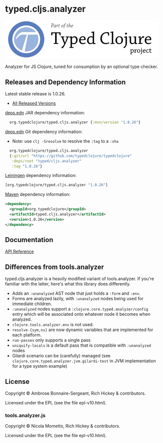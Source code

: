 <!-- DO NOT EDIT! Instead, edit `dev/resources/root-templates/typed/cljs.analyzer/README.md` and run `./script/regen-selmer.sh` -->
# typed.cljs.analyzer

<a href='https://typedclojure.org'><img src='images/part-of-typed-clojure-project.png'></a>

Analyzer for JS Clojure, tuned for consumption by an optional type checker.

## Releases and Dependency Information

Latest stable release is 1.0.26.

* [All Released Versions](https://clojars.org/org.typedclojure/typed.cljs.analyzer)

[deps.edn](https://clojure.org/reference/deps_and_cli) JAR dependency information:

```clj
  org.typedclojure/typed.cljs.analyzer {:mvn/version "1.0.26"}
```

[deps.edn](https://clojure.org/reference/deps_and_cli) Git dependency information:

- Note: use `clj -Sresolve` to resolve the `:tag` to a `:sha`

```clj
  org.typedclojure/typed.cljs.analyzer
  {:git/url "https://github.com/typedclojure/typedclojure"
   :deps/root "typed/cljs.analyzer"
   :tag "1.0.26"}
```

[Leiningen](https://github.com/technomancy/leiningen) dependency information:

```clojure
[org.typedclojure/typed.cljs.analyzer "1.0.26"]
```

[Maven](https://maven.apache.org/) dependency information:

```XML
<dependency>
  <groupId>org.typedclojure</groupId>
  <artifactId>typed.cljs.analyzer</artifactId>
  <version>1.0.26</version>
</dependency>
```

## Documentation

[API Reference](https://api.typedclojure.org/latest/typed.cljs.analyzer/index.html)

## Differences from tools.analyzer

typed.cljs.analyzer is a heavily modified variant of tools.analyzer.
If you're familiar with the latter, here's what this library does differently.

- Adds an `:unanalyzed` AST node that just holds a `:form` and `:env`.
- Forms are analyzed lazily, with `:unanalyzed` nodes being used for immediate children.
- `:unanalyzed` nodes support a `:clojure.core.typed.analyzer/config` entry which will be associated
  onto whatever node it becomes when analyzed.
- `clojure.tools.analyzer.env` is not used.
- `resolve-{sym,ns}` are now dynamic variables that are implemented for each platform.
- `run-passes` only supports a single pass
- `uniquify-locals` is a default pass that is compatible with `:unanalyzed` nodes
- Gilardi scenario can be (carefully) managed (see `clojure.core.typed.analyzer.jvm.gilardi-test` in JVM implementation for a type system example)

## License

Copyright © Ambrose Bonnaire-Sergeant, Rich Hickey & contributors.

Licensed under the EPL (see the file epl-v10.html).

### tools.analyzer.js

Copyright © Nicola Mometto, Rich Hickey & contributors.

Licensed under the EPL (see the file epl-v10.html).
